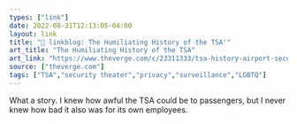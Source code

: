 ```yaml
---
types: ["link"]
date: 2022-08-31T12:13:05-04:00
layout: link
title: "🔗 linkblog: The Humiliating History of the TSA'"
art_title: "The Humiliating History of the TSA"
art_link: "https://www.theverge.com/c/23311333/tsa-history-airport-security-theater-homeland"
source: ["theverge.com"]
tags: ["TSA","security theater","privacy","surveillance","LGBTQ"]
---
```

What a story. I knew how awful the TSA could be to passengers, but I never knew how bad it also was for its own employees.
 
